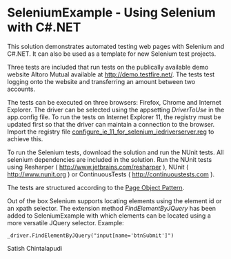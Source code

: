 SeleniumExample - Using Selenium with C#.NET
===============

This solution demonstrates automated testing web pages with Selenium and C#.NET. It can also be used as a template for new Selenium test projects.

Three tests are included that run tests on the publically available demo website Altoro Mutual available at http://demo.testfire.net/. The tests test logging onto the website and transferring an amount between two accounts.

The tests can be executed on three browsers: Firefox, Chrome and Internet Explorer. The driver can be selected using 
the appsetting *DriverToUse* in the app.config file. To run the tests on Internet Explorer 11, the registry must be updated first so that the driver can maintain a connection to the browser. Import the registry file [configure_ie_11_for_selenium_iedriverserver.reg](https://github.com/atosorigin/SeleniumExample/blob/master/configure_ie_11_for_selenium_iedriverserver.reg) to achieve this. 

To run the Selenium tests, download the solution and run the NUnit tests. All selenium dependencies are included in the solution. Run the NUnit tests using Resharper ( http://www.jetbrains.com/resharper ), NUnit ( http://www.nunit.org ) or ContinuousTests ( http://continuoustests.com ).

The tests are structured according to the [Page Object Pattern](https://code.google.com/p/selenium/wiki/PageObjects).

Out of the box Selenium supports locating elements using the element id or an xpath selector. The extension method *FindElementByJQuery* has been added to SeleniumExample with which elements can be located using a more versatile JQuery selector. Example:

    _driver.FindElementByJQuery("input[name='btnSubmit']")

Satish Chintalapudi